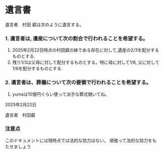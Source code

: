 遺言書
======

遺言者　村田 叡は次のように遺言する。

### 1. 遺言者は, 遺産について次の割合で行われることを希望する。
1. 2025年2月22日時点の村田叡の妹である存在に対して,遺産の2/3を配分するものとする.
2. 残り1/3は父母に対して配分するものとする。特に母に対して1/6, 父に対して1/6を配分するものとする.

### 2. 遺言者は、葬儀について次の要領で行われることを希望する。
1. yumaは10億円ぐらい使って派手な葬式開いてね。


2025年2月22日

遺言者　村田叡


### 注意点
このドキュメントには現時点では法的な効力はない。
頑張って法的な効力をもたせましょう
